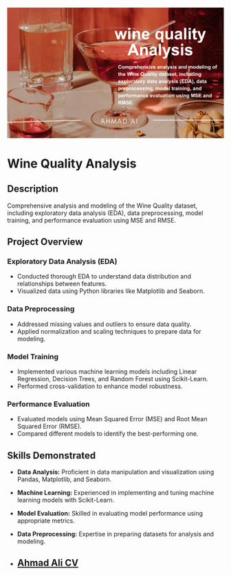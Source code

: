 ![Wine Quality](https://github.com/Ahmad-Ali-Rafique/Wine-Quality-Dataset/blob/main/wine_quality_analysis.png)

# Wine Quality Analysis

## Description
Comprehensive analysis and modeling of the Wine Quality dataset, including exploratory data analysis (EDA), data preprocessing, model training, and performance evaluation using MSE and RMSE.

## Project Overview
### Exploratory Data Analysis (EDA)
- Conducted thorough EDA to understand data distribution and relationships between features.
- Visualized data using Python libraries like Matplotlib and Seaborn.

### Data Preprocessing
- Addressed missing values and outliers to ensure data quality.
- Applied normalization and scaling techniques to prepare data for modeling.

### Model Training
- Implemented various machine learning models including Linear Regression, Decision Trees, and Random Forest using Scikit-Learn.
- Performed cross-validation to enhance model robustness.

### Performance Evaluation
- Evaluated models using Mean Squared Error (MSE) and Root Mean Squared Error (RMSE).
- Compared different models to identify the best-performing one.

## Skills Demonstrated
- **Data Analysis:** Proficient in data manipulation and visualization using Pandas, Matplotlib, and Seaborn.
- **Machine Learning:** Experienced in implementing and tuning machine learning models with Scikit-Learn.
- **Model Evaluation:** Skilled in evaluating model performance using appropriate metrics.
- **Data Preprocessing:** Expertise in preparing datasets for analysis and modeling.

- ## [Ahmad Ali CV](https://drive.google.com/file/d/1bNLIx1j85e8ax21ZEC0DPt5C1at8vHjv/view?usp=sharing)
